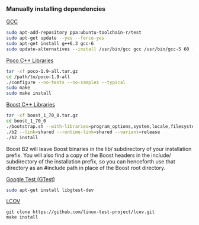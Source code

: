 
### Manually installing dependencies

[GCC](https://gcc.gnu.org/gcc-6/changes.html)

```bash
sudo apt-add-repository ppa:ubuntu-toolchain-r/test  
sudo apt-get update --yes --force-yes  
sudo apt-get install g++6.3 gcc-6
sudo update-alternatives --install /usr/bin/gcc gcc /usr/bin/gcc-5 60 --slave /usr/bin/g++ g++ /usr/bin/g++-5
```

[Poco C++ Libraries](https://pocoproject.org/releases/poco-1.9.0/poco-1.9.0-all.tar.gz)

```bash
tar -xf poco-1.9-all.tar.gz  
cd /path/to/poco-1.9-all  
./configure --no-tests --no-samples --typical  
sudo make
sudo make install 
```

[Boost C++ Libraries](https://www.boost.org/users/history/version_1_70_0.html)

```bash
tar -xf boost_1_70_0.tar.gz  
cd boost_1_70_0  
./bootstrap.sh --with-libraries=program_options,system,locale,filesystem,chrono,thread
./b2 --link=shared --runtime-link=shared --variant=release
./b2 install
```

Boost B2 will leave Boost binaries in the lib/ subdirectory of your installation prefix.
You will also find a copy of the Boost headers in the include/ subdirectory of the installation prefix,
so you can henceforth use that directory as an #include path in place of the Boost root directory.

[Google Test (GTest)](https://github.com/google/googletest)

```bash
sudo apt-get install libgtest-dev
```

[LCOV](https://github.com/linux-test-project/lcov)

```
git clone https://github.com/linux-test-project/lcov.git
make install
```
